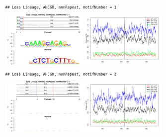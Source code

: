 

```
## Loss Lineage, AHCGO, nonRepeat, motifNumber = 1
```

![plot of chunk motifPValues](figure/motifPValues1.png) 

```
## Loss Lineage, AHCGO, nonRepeat, motifNumber = 2
```

![plot of chunk motifPValues](figure/motifPValues2.png) 
  
